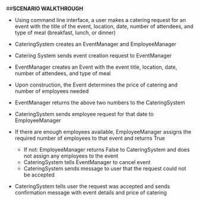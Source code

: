 ##**SCENARIO WALKTHROUGH**

- Using command line interface, a user makes a catering request for an event with the title of the event, 
location, date, number of attendees, and type of meal (breakfast, lunch, or dinner)
- CateringSystem creates an EventManager and EmployeeManager
- Catering System sends event creation request to EventManager
- EventManager creates an Event with the event title, location, date, number of attendees, and type of meal
- Upon construction, the Event determines the price of catering and number of employees needed
- EventManager returns the above two numbers to the CateringSystem
- CateringSystem sends employee request for that date to EmployeeManager
- If there are enough employees available, EmployeeManager assigns the required number of employees to that event 
and returns True

  - If not: EmployeeManager returns False to CateringSystem and does not assign any employees to 
  the event
  - CateringSystem tells EventManager to cancel event
  - CateringSystem sends message to user that the request could not be accepted

- CateringSystem tells user the request was accepted and sends confirmation message with event details and price of 
catering
